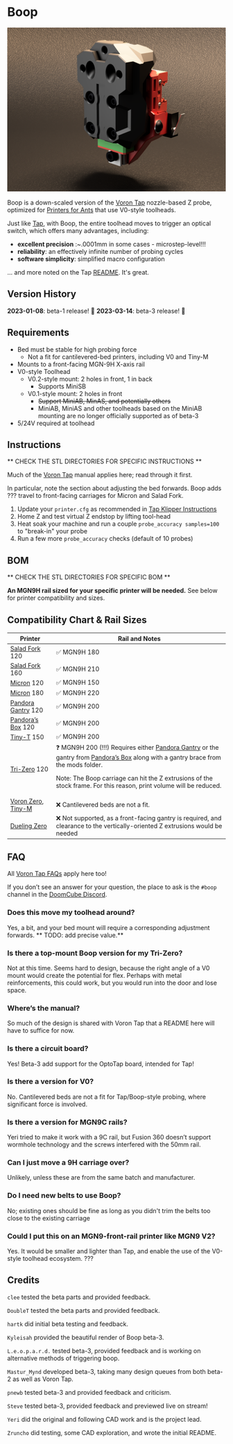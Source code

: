 # Boop

![boop_beta-3_render](./beta_3/Images/def70163-3fc1-4d16-b291-b5826ff7d52b.png)

Boop is a down-scaled version of the [Voron Tap](https://github.com/VoronDesign/Voron-Tap/) nozzle-based Z probe, optimized for  [Printers for Ants](https://3dprintersforants.com) that use V0-style toolheads.

Just like [Tap](https://github.com/VoronDesign/Voron-Tap/), with Boop, the entire toolhead moves to trigger an optical switch, which offers many advantages, including:
* **excellent precision** :~.0001mm in some cases - microstep-level!!!
* **reliability**: an effectively infinite number of probing cycles
* **software simplicity**: simplified macro configuration

... and more noted on the Tap [README](https://github.com/VoronDesign/Voron-Tap/).  It's great.

## Version History

**2023-01-08**: beta-1 release!  :tada:
**2023-03-14**: beta-3 release!  :pie:

## Requirements

* Bed must be stable for high probing force
    * Not a fit for cantilevered-bed printers, including V0 and Tiny-M
* Mounts to a front-facing MGN-9H X-axis rail
* V0-style Toolhead
    * V0.2-style mount: 2 holes in front, 1 in back
        * Supports MiniSB
    * V0.1-style mount: 2 holes in front
        * ~~Support MiniAB, MinAS, and potentially others~~
		* MiniAB, MiniAS and other toolheads based on the MiniAB mounting are no longer officially supported as of beta-3
* 5/24V required at toolhead

## Instructions

** CHECK THE STL DIRECTORIES FOR SPECIFIC INSTRUCTIONS **

Much of the [Voron Tap](https://github.com/VoronDesign/Voron-Tap/blob/main/Manual/Assembly_Manual_Tap.pdf) manual applies here; read through it first.  

In particular, note the section about adjusting the bed forwards.  Boop adds ??? travel to front-facing carriages for Micron and Salad Fork.  

1. Update your `printer.cfg` as recommended in [Tap Klipper Instructions](https://github.com/VoronDesign/Voron-Tap/blob/main/config/tap_klipper_instructions.md)
2. Home Z and test virtual Z endstop by lifting tool-head
3. Heat soak your machine and run a couple `probe_accuracy samples=100` to "break-in" your probe
4. Run a few more `probe_accuracy` checks (default of 10 probes)

## BOM

** CHECK THE STL DIRECTORIES FOR SPECIFIC BOM **

**An MGN9H rail sized for your specific printer will be needed.**  See below for printer compatibility and sizes.


## Compatibility Chart & Rail Sizes

| Printer | Rail and Notes |
| - | - |
| [Salad Fork](https://github.com/PrintersForAnts/Salad_Fork) 120 | ✅ MGN9H 180 |
| [Salad Fork](https://github.com/PrintersForAnts/Salad_Fork) 160 | ✅ MGN9H 210 |
| [Micron](https://github.com/PrintersForAnts/Micron) 120 | ✅ MGN9H 150 |
| [Micron](https://github.com/PrintersForAnts/Micron) 180 | ✅ MGN9H 220 |
| [Pandora Gantry](https://github.com/MasturMynd/Pandora) 120 | ✅ MGN9H 200 |
| [Pandora’s Box](https://github.com/MasturMynd/Pandoras_Box) 120 | ✅ MGN9H 200 |
| [Tiny-T](https://github.com/PrintersForAnts/Tiny-T) 150  | ✅ MGN9H 200 |
| [Tri-Zero](https://github.com/zruncho3d/tri-zero) 120 | ❓ MGN9H 200 (!!!) Requires either [Pandora Gantry](https://github.com/MasturMynd/Pandora) or the gantry from [Pandora’s Box](https://github.com/MasturMynd/Pandoras_Box) along with a gantry brace from the mods folder. <p><p> Note: The Boop carriage can hit the Z extrusions of the stock frame. For this reason, print volume will be reduced. | [F-Zero](https://github.com/zruncho3d/f-zero) | ❓ MGN9H 200 (!!!) Requires the [Pandora Gantry](https://github.com/MasturMynd/Pandora) |
| [Voron Zero](https://github.com/VoronDesign/Voron-0), [Tiny-M](https://github.com/gsl12/Tiny-M) | ❌ Cantilevered beds are not a fit.  |
| [Dueling Zero](https://github.com/zruncho3d/DuelingZero) | ❌ Not supported, as a front-facing gantry is required, and clearance to the vertically-oriented Z extrusions would be needed |

## FAQ

All [Voron Tap FAQs](https://github.com/VoronDesign/Voron-Tap/#faqs) apply here too!

If you don’t see an answer for your question, the place to ask is the `#boop` channel in the [DoomCube Discord](https://discord.gg/doomcube).

### Does this move my toolhead around?
Yes, a bit, and your bed mount will require a corresponding adjustment forwards. ** TODO: add precise value.**

### Is there a top-mount Boop version for my Tri-Zero?
Not at this time.  Seems hard to design, because the right angle of a V0 mount would create the potential for flex.   Perhaps with metal reinforcements, this could work, but you would run into the door and lose space.

### Where’s the manual?
So much of the design is shared with Voron Tap that a README here will have to suffice for now.

### Is there a circuit board?
Yes! Beta-3 add support for the OptoTap board, intended for Tap!

### Is there a version for V0?
No.  Cantilevered beds are not a fit for Tap/Boop-style probing, where significant force is involved.

### Is there a version for MGN9C rails?
Yeri tried to make it work with a 9C rail, but Fusion 360 doesn’t support wormhole technology and the screws interfered with the 50mm rail.  

### Can I just move a 9H carriage over?
Unlikely, unless these are from the same batch and manufacturer.

### Do I need new belts to use Boop?
No; existing ones should be fine as long as you didn't trim the belts too close to the existing carriage

### Could I put this on an MGN9-front-rail printer like MGN9 V2?
Yes.  It would be smaller and lighter than Tap, and enable the use of the V0-style toolhead ecosystem.  ???

## Credits

`clee` tested the beta parts and provided feedback.

`DoubleT` tested the beta parts and provided feedback.

`hartk` did initial beta testing and feedback.

`Kyleisah` provided the beautiful render of Boop beta-3.

`L.e.o.p.a.r.d.` tested beta-3, provided feedback and is working on alternative methods of triggering boop.

`Mastur_Mynd` developed beta-3, taking many design queues from both beta-2 as well as Voron Tap.

`pnewb` tested beta-3 and provided feedback and criticism.

`Steve` tested beta-3, provided feedback and previewed live on stream!

`Yeri` did the original and following CAD work and is the project lead.

`Zruncho` did testing, some CAD exploration, and wrote the initial README.

